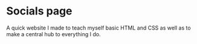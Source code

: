 # Socials page

A quick website I made to teach myself basic HTML and CSS as well as to make a central hub to everything I do.